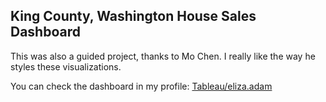 ## King County, Washington House Sales Dashboard

This was also a guided project, thanks to Mo Chen.
I really like the way he styles these visualizations.

You can check the dashboard in my profile: [Tableau/eliza.adam](https://public.tableau.com/app/profile/eliza.adam4483/viz/KingCountyHouseSales_17369639749150/KingCountyHouseSales)